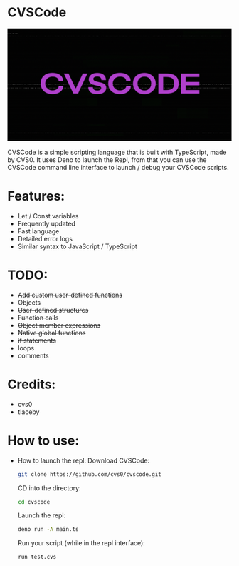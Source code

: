 # CVSCode

![](images/banner.png)

CVSCode is a simple scripting language that is built with TypeScript, made by CVS0. It uses Deno to launch the Repl, from that you can use the CVSCode command line interface to launch / debug your  CVSCode scripts.

# Features:
* Let / Const variables
* Frequently updated
* Fast language
* Detailed error logs
* Similar syntax to JavaScript / TypeScript

# TODO:
* ~~Add custom user-defined functions~~
* ~~Objects~~
* ~~User-defined structures~~
* ~~Function calls~~
* ~~Object member expressions~~
* ~~Native global functions~~
* ~~if statements~~
* loops
* comments

# Credits:
* cvs0
* tlaceby

# How to use:
* How to launch the repl:
    Download CVSCode:
    ```bash
    git clone https://github.com/cvs0/cvscode.git
    ```

    CD into the directory:
    ```bash
    cd cvscode
    ```

    Launch the repl:
    ```bash
    deno run -A main.ts
    ```

    Run your script (while in the repl interface):
    ```bash
    run test.cvs
    ```